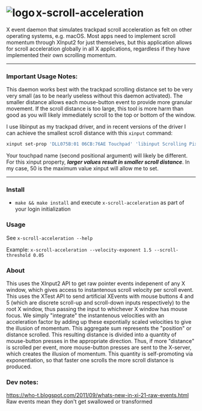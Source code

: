 
# x-scroll-acceleration <img alt="logo" align="left" src="https://user-images.githubusercontent.com/85039141/129835610-a53994cc-7bce-4420-b078-3b6d5803ed7d.png">
X event daemon that simulates trackpad scroll acceleration as felt on other operating systems, e.g. macOS. Most apps need to implement scroll momentum through XInput2 for just themselves, but this application allows for scroll acceleration globally in all X applications, regardless if they have implemented their own scrolling momentum.

---
### **Important Usage Notes**:
This daemon works best with the trackpad scrolling distance set to be very very small (as to be nearly useless without this daemon activated). The smaller distance allows each mouse-button event to provide more granular movement. If the scroll distance is too large, this tool is more harm than good as you will likely immediately scroll to the top or bottom of the window.

I use libinput as my trackpad driver, and in recent versions of the driver I can achieve the smallest scroll distance with this `xinput` command:
```sh
xinput set-prop 'DLL075B:01 06CB:76AE Touchpad' 'libinput Scrolling Pixel Distance' 50
```

Your touchpad name (second positional argument) will likely be different. For this xinput property, ***larger values result in smaller scroll distance***. In my case, 50 is the maximum value xinput will allow me to set.

---

### Install
- `make && make install` and execute `x-scroll-acceleration` as part of your login initialization


### Usage
See `x-scroll-acceleration --help`

Example: `x-scroll-acceleration --velocity-exponent 1.5 --scroll-threshold 0.05`


### About
This uses the XInput2 API to get raw pointer events indepenent of any X window, which gives access to instantenous scroll velocity per scroll event. This uses the XTest API to send artificial XEvents with mouse buttons 4 and 5 (which are discrete scroll-up and scroll-down inputs respectively) to the root X window, thus passing the input to whichever X window has mouse focus. We simply "integrate" the instantenous velocities with an acceleration factor by adding up these expontially scaled velocities to give the illusion of momentum. This aggregate sum represents the "position" or distance scrolled. This resulting distance is divided into a quantity of mouse-button presses in the appropriate direction. Thus, if more "distance" is scrolled per event, more mouse-button presses are sent to the X-server, which creates the illusion of momentum. This quantity is self-promoting via exponentiation, so that faster one scrolls the more scroll distance is produced.


### Dev notes:
https://who-t.blogspot.com/2011/09/whats-new-in-xi-21-raw-events.html
Raw events mean they don't get swallowed or transformed
